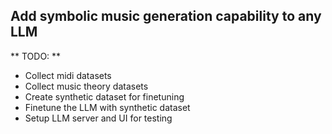 ## Add symbolic music generation capability to any LLM

** TODO: **
* Collect midi datasets
* Collect music theory datasets
* Create synthetic dataset for finetuning
* Finetune the LLM with synthetic dataset
* Setup LLM server and UI for testing